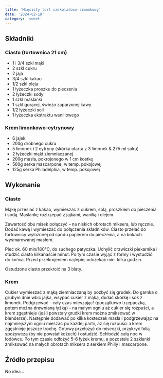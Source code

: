 ```yaml
---
title: 'Mięsisty tort czekoladowo-limonkowy'
date: '2024-02-18'
category: 'sweet'
---
```


## Składniki

### Ciasto (tortownica 21 cm)

- 1 i 3/4 szkl mąki
- 2 szkl cukru
- 2 jaja
- 3/4 szkl kakao
- 1/2 szkl oleju
- 1 łyżeczka proszku do pieczenia
- 2 łyżeczki sody
- 1 szkl maślanki
- 1 szkl gorącej, świeżo zaparzonej kawy
- 1/2 łyżeczki soli
- 1 łyżeczka ekstraktu waniliowego

### Krem limonkowo-cytrynowy

- 6 jajek
- 200g drobnego cukru
- 5 limonek i 2 cytryny (skórka otarta z 3 limonek & 275 ml soku)
- 2 łyżeczki mąki ziemniaczanej
- 200g masła, pokrojonego w 1 cm kostkę
- 500g serka mascarpone, w temp. pokojowej
- 125g serka Philadelphia, w temp. pokojowej

## Wykonanie

### Ciasto

Mąkę przesiać z kakao, wymieszać z cukrem, solą, proszkiem do pieczenia i sodą. Maślankę roztrzepać z jajkami, wanilią i olejem.

Zawartość obu misek połączyć – na niskich obrotach miksera, lub ręcznie. Dodać kawę i wymieszać do połączenia składników. Ciasto przelać do tortownicy wyłożonej od spodu papierem do pieczenia, a na bokach wysmarowanej masłem.

Piec ok. 60 min/180°C, do suchego patyczka. Uchylić drzwiczki piekarnika i studzić ciasto kilkanaście minut. Po tym czasie wyjąć z formy i wystudzić do końca. Przed przekrojeniem najlepiej odczekać min. kilka godzin.

Ostudzone ciasto przekroić na 3 blaty.

### Krem

Cukier wymieszać z mąką ziemniaczaną by pozbyć się grudek. Do garnka o grubym dnie wbić jajka, wsypać cukier z mąką, dodać skórkę i sok z limonek. Podgrzewać - cały czas mieszając! (początkowo trzepaczką, potem można drewnianą łyżką) - na małym ogniu aż cukier się rozpuści, a krem zgęstnieje (jeśli powstały grudki krem można zmiksować w blenderze). Następnie dodawać po kilka kosteczek masła i podgrzewając na najmniejszym ogniu mieszać po każdej partii, aż się rozpuści a krem zgęstnieje jeszcze trochę. Gotowy przełożyć do miseczki, przykryć folią spożywczą (by nie powstał kożuch) i ostudzić. Schłodzić całą noc w lodówce. Po tym czasie odłożyć 5-6 łyżek kremu, a pozostałe 2 szklanki zmiksować na małych obrotach miksera z serkiem Philly i mascarpone.

## Źródło przepisu

No idea...
